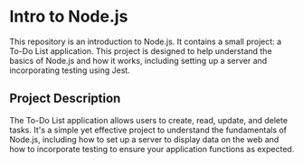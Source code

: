 # Intro to Node.js

This repository is an introduction to Node.js. It contains a small project: a To-Do List application. This project is designed to help understand the basics of Node.js and how it works, including setting up a server and incorporating testing using Jest.

## Project Description

The To-Do List application allows users to create, read, update, and delete tasks. It's a simple yet effective project to understand the fundamentals of Node.js, including how to set up a server to display data on the web and how to incorporate testing to ensure your application functions as expected.
